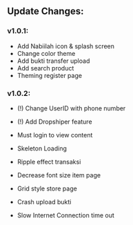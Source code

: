 ## Update Changes:

### v1.0.1:
+ Add Nabiilah icon & splash screen
+ Change color theme
+ Add bukti transfer upload
+ Add search product
+ Theming register page

### v1.0.2:
+ (!) Change UserID with phone number
+ (!) Add Dropshiper feature
+ Must login to view content

+ Skeleton Loading
+ Ripple effect transaksi
+ Decrease font size item page
+ Grid style store page
+ Crash upload bukti
+ Slow Internet Connection time out